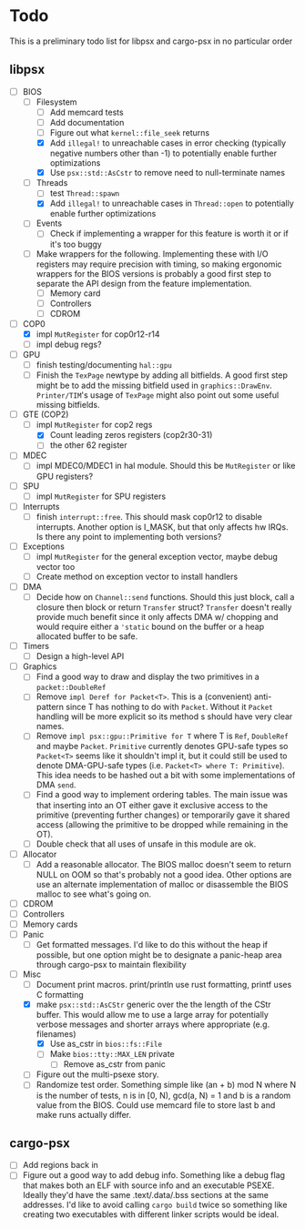 # Todo

This is a preliminary todo list for libpsx and cargo-psx in no particular order

## libpsx
- [ ] BIOS
    - [ ] Filesystem
        - [ ] Add memcard tests
        - [ ] Add documentation
        - [ ] Figure out what `kernel::file_seek` returns
        - [x] Add `illegal!` to unreachable cases in error checking (typically negative numbers other than -1) to potentially enable further optimizations
        - [x] Use `psx::std::AsCstr` to remove need to null-terminate names
    - [ ] Threads
        - [ ] test `Thread::spawn`
        - [x] Add `illegal!` to unreachable cases in `Thread::open` to potentially enable further optimizations
    - [ ] Events
        - [ ] Check if implementing a wrapper for this feature is worth it or if it's too buggy
    - [ ] Make wrappers for the following. Implementing these with I/O registers may require precision with timing, so making ergonomic wrappers for the BIOS versions is probably a good first step to separate the API design from the feature implementation.
        - [ ] Memory card
        - [ ] Controllers
        - [ ] CDROM
- [ ] COP0
    - [x] impl `MutRegister` for cop0r12-r14
    - [ ] impl debug regs?
- [ ] GPU
    - [ ] finish testing/documenting `hal::gpu`
    - [ ] Finish the `TexPage` newtype by adding all bitfields. A good first step might be to add the missing bitfield used in `graphics::DrawEnv`. `Printer/TIM`'s usage of `TexPage` might also point out some useful missing bitfields.
- [ ] GTE (COP2)
    - [ ] impl `MutRegister` for cop2 regs
        - [x] Count leading zeros registers (cop2r30-31)
        - [ ] the other 62 register
- [ ] MDEC
    - [ ] impl MDEC0/MDEC1 in hal module. Should this be `MutRegister` or like GPU registers?
- [ ] SPU
    - [ ] impl `MutRegister` for SPU registers
- [ ] Interrupts
    - [ ] finish `interrupt::free`. This should mask cop0r12 to disable interrupts. Another option is I_MASK, but that only affects hw IRQs. Is there any point to implementing both versions?
- [ ] Exceptions
    - [ ] impl `MutRegister` for the general exception vector, maybe debug vector too
    - [ ] Create method on exception vector to install handlers
- [ ] DMA
    - [ ] Decide how on `Channel::send` functions. Should this just block, call a closure then block or return `Transfer` struct? `Transfer` doesn't really provide much benefit since it only affects DMA w/ chopping and would require either a `'static` bound on the buffer or a heap allocated buffer to be safe.
- [ ] Timers
    - [ ] Design a high-level API
- [ ] Graphics
    - [ ] Find a good way to draw and display the two primitives in a `packet::DoubleRef`
    - [ ] Remove `impl Deref for Packet<T>`. This is a (convenient) anti-pattern since T has nothing to do with `Packet`. Without it `Packet` handling will be more explicit so its method s should have very clear names.
    - [ ] Remove `impl psx::gpu::Primitive for T` where T is `Ref`, `DoubleRef` and maybe `Packet`. `Primitive` currently denotes GPU-safe types so `Packet<T>` seems like it shouldn't impl it, but it could still be used to denote DMA-GPU-safe types (i.e. `Packet<T> where T: Primitive`). This idea needs to be hashed out a bit with some implementations of DMA `send`.
    - [ ] Find a good way to implement ordering tables. The main issue was that inserting into an OT either gave it exclusive access to the primitive (preventing further changes) or temporarily gave it shared access (allowing the primitive to be dropped while remaining in the OT).
    - [ ] Double check that all uses of unsafe in this module are ok.
- [ ] Allocator
    - [ ] Add a reasonable allocator. The BIOS malloc doesn't seem to return NULL on OOM so that's probably not a good idea. Other options are use an alternate implementation of malloc or disassemble the BIOS malloc to see what's going on.
- [ ] CDROM
- [ ] Controllers
- [ ] Memory cards
- [ ] Panic
    - [ ] Get formatted messages. I'd like to do this without the heap if possible, but one option might be to designate a panic-heap area through cargo-psx to maintain flexibility
- [ ] Misc
    - [ ] Document print macros. print/println use rust formatting, printf uses C formatting
    - [x] make `psx::std::AsCStr` generic over the the length of the CStr buffer. This would allow me to use a large array for potentially verbose messages and shorter arrays where appropriate (e.g. filenames)
        - [x] Use as_cstr in `bios::fs::File`
        - [ ] Make `bios::tty::MAX_LEN` private
            - [ ] Remove as_cstr from panic
    - [ ] Figure out the multi-psexe story.
    - [ ] Randomize test order. Something simple like (an + b) mod N where N is the number of tests, n is in [0, N), gcd(a, N) = 1 and b is a random value from the BIOS. Could use memcard file to store last b and make runs actually differ.

## cargo-psx
- [ ] Add regions back in
- [ ] Figure out a good way to add debug info. Something like a debug flag that makes both an ELF with source info and an executable PSEXE. Ideally they'd have the same .text/.data/.bss sections at the same addresses. I'd like to avoid calling `cargo build` twice so something like creating two executables with different linker scripts would be ideal.
